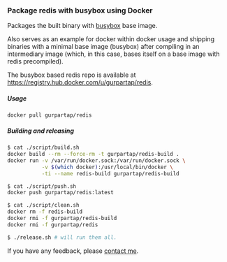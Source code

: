 ### Package redis with busybox using Docker

Packages the built binary with [busybox](https://registry.hub.docker.com/_/busybox) base image.

Also serves as an example for docker within docker usage and shipping binaries with a minimal base image (busybox) after compiling in an intermediary image (which, in this case, bases itself on a base image with redis precompiled).

The busybox based redis repo is available at https://registry.hub.docker.com/u/gurpartap/redis.

##### Usage

`docker pull gurpartap/redis`

##### Building and releasing

```bash
$ cat ./script/build.sh
docker build --rm --force-rm -t gurpartap/redis-build .
docker run -v /var/run/docker.sock:/var/run/docker.sock \
           -v $(which docker):/usr/local/bin/docker \
           -ti --name redis-build gurpartap/redis-build
```

```bash
$ cat ./script/push.sh
docker push gurpartap/redis:latest
```

```bash
$ cat ./script/clean.sh
docker rm -f redis-build
docker rmi -f gurpartap/redis-build
docker rmi -f gurpartap/redis
```

```bash
$ ./release.sh # will run them all.
```

If you have any feedback, please [contact me](http://gurpartap.com/).
